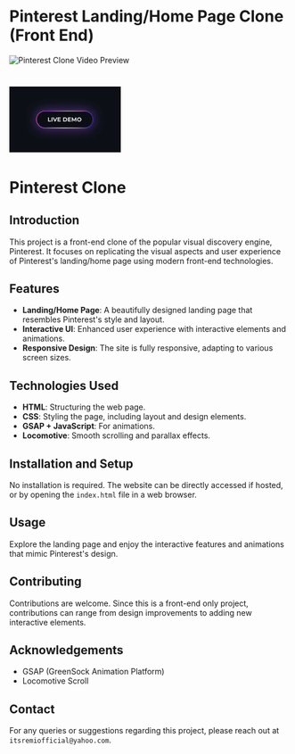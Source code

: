 # Pinterest Landing/Home Page Clone (Front End)
 
<img alt="Pinterest Clone Video Preview" src="preview.gif"> </img>

# [<img alt="Pinterest Clone Video Preview" src="LiveDemo.gif" width="200px"> </img>][KBD]

[KBD]: https://itsremiofficial.github.io/pinterest-clone/




# Pinterest Clone

## Introduction
This project is a front-end clone of the popular visual discovery engine, Pinterest. It focuses on replicating the visual aspects and user experience of Pinterest's landing/home page using modern front-end technologies.

## Features
- **Landing/Home Page**: A beautifully designed landing page that resembles Pinterest's style and layout.
- **Interactive UI**: Enhanced user experience with interactive elements and animations.
- **Responsive Design**: The site is fully responsive, adapting to various screen sizes.

## Technologies Used
- **HTML**: Structuring the web page.
- **CSS**: Styling the page, including layout and design elements.
- **GSAP + JavaScript**: For animations.
- **Locomotive**: Smooth scrolling and parallax effects.

## Installation and Setup
No installation is required. The website can be directly accessed if hosted, or by opening the `index.html` file in a web browser.

## Usage
Explore the landing page and enjoy the interactive features and animations that mimic Pinterest's design.

## Contributing
Contributions are welcome. Since this is a front-end only project, contributions can range from design improvements to adding new interactive elements.

## Acknowledgements
- GSAP (GreenSock Animation Platform)
- Locomotive Scroll

## Contact
For any queries or suggestions regarding this project, please reach out at `itsremiofficial@yahoo.com`.

